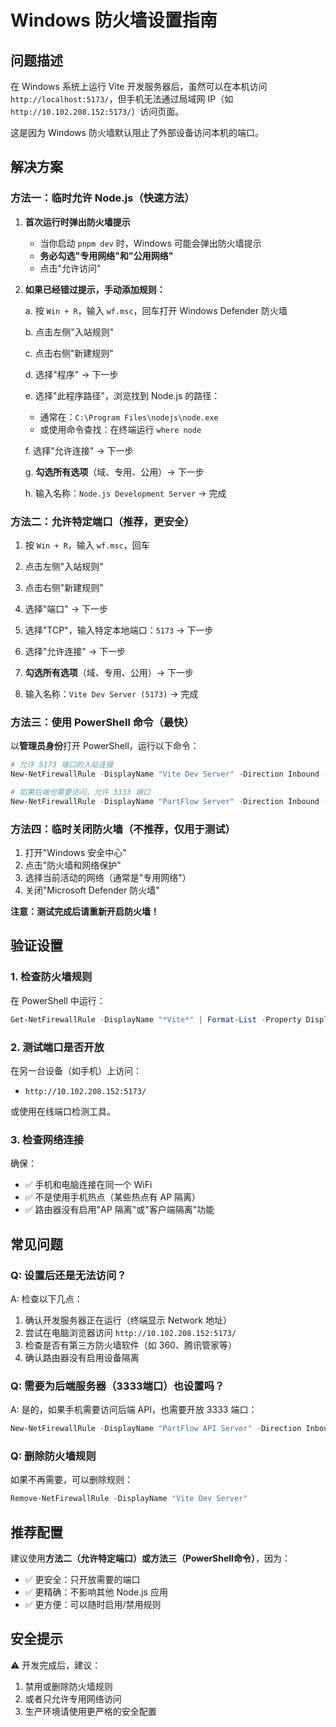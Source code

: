 # Windows 防火墙设置指南

## 问题描述

在 Windows 系统上运行 Vite 开发服务器后，虽然可以在本机访问 `http://localhost:5173/`，但手机无法通过局域网 IP（如 `http://10.102.208.152:5173/`）访问页面。

这是因为 Windows 防火墙默认阻止了外部设备访问本机的端口。

## 解决方案

### 方法一：临时允许 Node.js（快速方法）

1. **首次运行时弹出防火墙提示**
   - 当你启动 `pnpm dev` 时，Windows 可能会弹出防火墙提示
   - **务必勾选"专用网络"和"公用网络"**
   - 点击"允许访问"

2. **如果已经错过提示，手动添加规则：**

   a. 按 `Win + R`，输入 `wf.msc`，回车打开 Windows Defender 防火墙

   b. 点击左侧"入站规则"

   c. 点击右侧"新建规则"

   d. 选择"程序" → 下一步

   e. 选择"此程序路径"，浏览找到 Node.js 的路径：
      - 通常在：`C:\Program Files\nodejs\node.exe`
      - 或使用命令查找：在终端运行 `where node`

   f. 选择"允许连接" → 下一步

   g. **勾选所有选项**（域、专用、公用）→ 下一步

   h. 输入名称：`Node.js Development Server` → 完成

### 方法二：允许特定端口（推荐，更安全）

1. 按 `Win + R`，输入 `wf.msc`，回车

2. 点击左侧"入站规则"

3. 点击右侧"新建规则"

4. 选择"端口" → 下一步

5. 选择"TCP"，输入特定本地端口：`5173` → 下一步

6. 选择"允许连接" → 下一步

7. **勾选所有选项**（域、专用、公用）→ 下一步

8. 输入名称：`Vite Dev Server (5173)` → 完成

### 方法三：使用 PowerShell 命令（最快）

以**管理员身份**打开 PowerShell，运行以下命令：

```powershell
# 允许 5173 端口的入站连接
New-NetFirewallRule -DisplayName "Vite Dev Server" -Direction Inbound -LocalPort 5173 -Protocol TCP -Action Allow

# 如果后端也需要访问，允许 3333 端口
New-NetFirewallRule -DisplayName "PartFlow Server" -Direction Inbound -LocalPort 3333 -Protocol TCP -Action Allow
```

### 方法四：临时关闭防火墙（不推荐，仅用于测试）

1. 打开"Windows 安全中心"
2. 点击"防火墙和网络保护"
3. 选择当前活动的网络（通常是"专用网络"）
4. 关闭"Microsoft Defender 防火墙"

**注意：测试完成后请重新开启防火墙！**

## 验证设置

### 1. 检查防火墙规则

在 PowerShell 中运行：

```powershell
Get-NetFirewallRule -DisplayName "*Vite*" | Format-List -Property DisplayName,Enabled,Direction,Action
```

### 2. 测试端口是否开放

在另一台设备（如手机）上访问：
- `http://10.102.208.152:5173/`

或使用在线端口检测工具。

### 3. 检查网络连接

确保：
- ✅ 手机和电脑连接在同一个 WiFi
- ✅ 不是使用手机热点（某些热点有 AP 隔离）
- ✅ 路由器没有启用"AP 隔离"或"客户端隔离"功能

## 常见问题

### Q: 设置后还是无法访问？

A: 检查以下几点：
1. 确认开发服务器正在运行（终端显示 Network 地址）
2. 尝试在电脑浏览器访问 `http://10.102.208.152:5173/`
3. 检查是否有第三方防火墙软件（如 360、腾讯管家等）
4. 确认路由器没有启用设备隔离

### Q: 需要为后端服务器（3333端口）也设置吗？

A: 是的，如果手机需要访问后端 API，也需要开放 3333 端口：

```powershell
New-NetFirewallRule -DisplayName "PartFlow API Server" -Direction Inbound -LocalPort 3333 -Protocol TCP -Action Allow
```

### Q: 删除防火墙规则

如果不再需要，可以删除规则：

```powershell
Remove-NetFirewallRule -DisplayName "Vite Dev Server"
```

## 推荐配置

建议使用**方法二（允许特定端口）**或**方法三（PowerShell命令）**，因为：
- ✅ 更安全：只开放需要的端口
- ✅ 更精确：不影响其他 Node.js 应用
- ✅ 更方便：可以随时启用/禁用规则

## 安全提示

⚠️ 开发完成后，建议：
1. 禁用或删除防火墙规则
2. 或者只允许专用网络访问
3. 生产环境请使用更严格的安全配置

